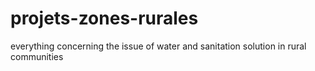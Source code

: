 # projets-zones-rurales
everything concerning the issue of water and sanitation solution in rural communities

